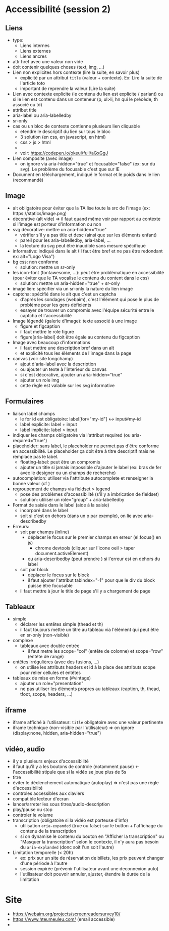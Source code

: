 # Accessibilité (session 2)

## Liens

- type:
  - Liens internes
  - Liens externes
  - Liens ancres
- attr href avec une valeur non vide
- doit contenir quelques choses (text, img, ...)
- Lien non explicites hors contexte (lire la suite, en savoir plus)
  - explicité par un attribut `title` (valeur + contexte). Ex: Lire la suite de l'article toto
  - important de reprendre la valeur (Lire la suite)
- Lien avec contexte explicite (le contenu du lien est explicite / parlant) ou si le lien est contenu dans un conteneur (p, ul>li, hn qui le précède, th associé ou td)
- attribut title
- aria-label ou aria-labelledby
- sr-only
- cas ou un bloc de contexte contienne plusieurs lien cliquable
  - etendre le descriptif du lien sur tous le bloc
  - 3 solution (en css, en javascript, en html)
  - css > js > html
  - 
  - voir: https://codepen.io/okeul/full/aGxGgJ
- Lien composite (avec image)
  - on ignore via aria-hidden="true" et focusable="false" (ex: sur du svg). Le problème du focusable c'est que sur IE
- Document en téléchargement, indiqué le format et le poids dans le lien (recommandé)

## Image

- alt obligatoire pour éviter que la TA lise toute la src de l'image (ex: https://statics/image.png)
- décorative (alt vide) => il faut quand même voir par rapport au contexte si l'image est porteur d'information ou non
- svg décorative: mettre un aria-hidden="true"
  - vérifier s'il y a pas title et desc (ainsi que sur les éléments enfant)
  - pareil pour les aria-labelledby, aria-label, ...
  - la lecture du svg peut être inaudible sans mesure spécifique
- informative: indiqué dans le alt (Il faut être bref et ne pas être redondant ex: alt="Logo Visa")
- bg css: non conforme
  - solution: mettre un sr-only
- les icon-font (fontawesome, ...): peut être problématique en accessibilité (pour éviter que le TA vocalise le contenu du content dans le css)
  - solution: mettre un aria-hidden="true" + sr-only
- image lien: spécifier via un sr-only la nature du lien image
- captcha: spécifié dans le alt que c'est un captcha
  - d'après les sondages (webaim), c'est l'élément qui pose le plus de problème pour les gens déficients
  - essayer de trouver un compromis avec l'équipe sécurité entre le captcha et l'accessibilité
- Image légendé (galerie d'image): texte associé à une image
  - figure et figcaption
  - il faut mettre le role figure
  - figure[aria-label] doit être égale au contenu du figcaption
- Image avec beaucoup d'informations
  - il faut mettre une description bref dans un alt
  - et explicité tous les éléments de l'image dans la page
- canvas (voir site longchamp)
  - ajout d'aria-label avec la description
  - ou ajouter un texte à l'interieur du canvas
  - si c'est décorative, ajouter un aria-hidden="true"
  - ajouter un role img
  - cette règle est valable sur les svg informative

## Formulaires

- liaison label champs
  - le for id est obligatoire: label[for="my-id"] <-> input#my-id
  - label explicite: label + input
  - label implicite: label > input
- indiquer les champs obligatoire via l'attribut required (ou aria-required="true")
- placeholder: sans label, le placeholder ne permet pas d'être conforme en accessibilité. Le placeholder ça doit être à titre descriptif mais ne remplace pas le label.
  - floating-label: peut être un compromis
  - ajouter un title si jamais impossible d'ajouter le label (ex: bras de fer avec le designer ou un champs de recherche)
- autocompletion: utiliser via l'attribute autocomplete et renseigner la bonne valeur (cf )
- regroupement de champs via fieldset > legend
  - pose des problèmes d'accessibilité (s'il y a imbrication de fieldset)
  - solution: utiliser un role="group" + aria-labelledby
- Format de saisie dans le label (aide à la saisie)
  - incorporé dans le label
  - soit si c'est en dehors (dans un p par exemple), on lie avec aria-describedby
- Erreurs: 
  - soit par champs (inline)
    - déplacer le focus sur le premier champs en erreur (el.focus() en js)
      - chrome devtools (cliquer sur l'icone oeil > taper document.activeElement)
    - ou aria-describedby (peut prendre ) si l'erreur est en dehors du label
  - soit par block 
    - déplacer le focus sur le block
    - il faut ajouter l'attribut tabindex="-1" pour que le div du block puisse être focusable
  - il faut mettre à jour le title de page s'il y a chargement de page

## Tableaux

- simple
  - déclarer les entêtes simple (thead et th)
  - il faut toujours mettre un titre au tableau via l'élément <caption> qui peut être en sr-only (non-visible)
- complexe
  - tableaux avec double entrée 
    - il faut metre les scope="col" (entête de colonne) et scope="row" (entête de rangé)
- entêtes irrégulières (avec des fusions, ...)
  - on utilise les attributs headers et id à la place des attributs scope pour relier cellules et entêtes
- tableaux de mise en forme (#vintage)
  - ajouter un role="presentation"
  - ne pas utiliser les éléments propres au tableaux (caption, th, thead, tfoot, scope, headers, ...)

## iframe

- iframe affiché à l'utilisateur: `title` obligatoire avec une valeur pertinente
- iframe technique (non-visible par l'utilisateur) => on ignore (display:none, hidden, aria-hidden="true")

## vidéo, audio

- il y a plusieurs enjeux d'accessibilité 
- il faut qu'il y a les boutons de controle (notamment pause) <- l'accessibilité stipule que si la vidéo se joue plus de 5s
- titre
- éviter le déclenchement automatique (autoplay) => n'est pas une règle d'accessibilité
- controles accessibles aux claviers
- compatible lecteur d'ecran
- lancer/arreter les sous titres/audio-description
- play/pause ou stop
- controler le volume
- transcription (obligatoire si la vidéo est porteuse d'info)
  - utilisation `aria-expanded` (true ou false) sur le button + l'affichage du contenu de la transcription
  - si on dynamise le contenu du bouton en "Afficher la transcription" ou "Masquer la transcription" selon le contexte, il n'y aura pas besoin du `aria-explanded` (donc soit l'un soit l'autre)
- Limitation temporelle (< 20h)
  - ex: prix sur un site de réservation de billets, les prix peuvent changer d'une période à l'autre
  - session expirée (prévenir l'utilisateur avant une deconnexion auto)
  - l'utilisateur doit pouvoir annuler, ajuster, étendre la durée de la limitation

# Site

- https://webaim.org/projects/screenreadersurvey10/
- https://www.hteumeuleu.com/ (email accessible)
- 